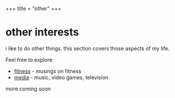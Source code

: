 +++
title = "other"
+++

# other interests

i like to do other things. this section covers those aspects of my life.

Feel free to explore:

- [fitness](/other/fitness) - musings on fitness
- [media](/other/media) - music, video games, television 

more coming soon